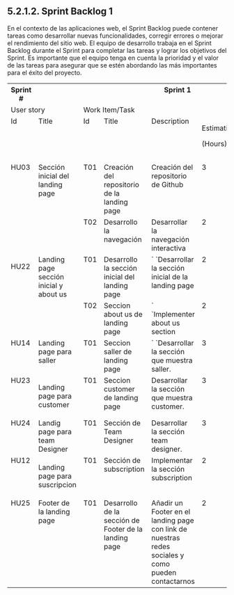 
## 5.2.1.2. Sprint Backlog 1
En el contexto de las aplicaciones web, el Sprint Backlog puede contener tareas como desarrollar nuevas funcionalidades, corregir errores o mejorar el rendimiento del sitio web. El equipo de desarrollo trabaja en el Sprint Backlog durante el Sprint para completar las tareas y lograr los objetivos del Sprint. Es importante que el equipo tenga en cuenta la prioridad y el valor de las tareas para asegurar que se estén abordando las más 
importantes para el éxito del proyecto.


<table><tr><th colspan="1" valign="top"><a name="_hlk146456709"></a>Sprint #</th><th colspan="7" valign="top">Sprint 1</th></tr>
<tr><td colspan="2" valign="top">User story</td><td colspan="6" valign="top">Work Item/Task</td></tr>
<tr><td colspan="1" valign="top">Id</td><td colspan="1" valign="top">Title</td><td colspan="1" valign="top">Id</td><td colspan="1" valign="top">Title</td><td colspan="1" valign="top">Description</td><td colspan="1" valign="top"><p>Estimation</p><p>(Hours)</p></td><td colspan="1" valign="top">Assigned To</td><td colspan="1" valign="top">Status(To-do InProcess ToReview Done)</td></tr>
<tr><td colspan="1" rowspan="2" valign="top">HU03</td><td colspan="1" rowspan="2" valign="top">Sección inicial del landing page</td><td colspan="1" valign="top">T01</td><td colspan="1" valign="top">Creación del repositorio de la landing page</td><td colspan="1" valign="top">Creación del repositorio de Github</td><td colspan="1" valign="top">3</td><td colspan="1" valign="top">Louis</td><td colspan="1" valign="top">Done</td></tr>
<tr><td colspan="1" valign="top">T02</td><td colspan="1" valign="top">Desarrollo la navegación</td><td colspan="1" valign="top">Desarrollar la navegación interactiva</td><td colspan="1" valign="top">2</td><td colspan="1" valign="top">` `Farid</td><td colspan="1" valign="top">Done</td></tr>
<tr><td colspan="1" rowspan="2" valign="top"><p>HU22</p><p></p></td><td colspan="1" rowspan="2" valign="top">Landing page sección inicial y about us</td><td colspan="1" valign="top">T01</td><td colspan="1" valign="top">Desarrollo la sección inicial del landing page</td><td colspan="1" valign="top">` `Desarrollar la sección inicial de la landing page</td><td colspan="1" valign="top">2</td><td colspan="1" valign="top">` `Orlando</td><td colspan="1" valign="top">Done</td></tr>
<tr><td colspan="1" valign="top">T02</td><td colspan="1" valign="top">Seccion about us de landing page</td><td colspan="1" valign="top">` `Implementer about us section</td><td colspan="1" valign="top">2</td><td colspan="1" valign="top">` `Gustavo</td><td colspan="1" valign="top">Done</td></tr>
<tr><td colspan="1" valign="top">HU14</td><td colspan="1" valign="top">Landing page para saller</td><td colspan="1" valign="top">T01</td><td colspan="1" valign="top">Seccion saller de landing page</td><td colspan="1" valign="top">` `Desarrollar la sección que muestra saller.</td><td colspan="1" valign="top">3</td><td colspan="1" valign="top">Antonella</td><td colspan="1" valign="top">Done</td></tr>
<tr><td colspan="1" valign="top">HU23</td><td colspan="1" valign="top"><p>Landing page para customer</p><p></p></td><td colspan="1" valign="top">T01</td><td colspan="1" valign="top">Seccion customer de landing page</td><td colspan="1" valign="top">Desarrollar la sección que muestra customer.</td><td colspan="1" valign="top">3</td><td colspan="1" valign="top">Orlando</td><td colspan="1" valign="top">Done</td></tr>
<tr><td colspan="1" valign="top">HU24</td><td colspan="1" valign="top">Landig page para team Designer</td><td colspan="1" valign="top">T01</td><td colspan="1" valign="top">Sección de Team Designer</td><td colspan="1" valign="top">Desarrollar la sección team designer.</td><td colspan="1" valign="top">3</td><td colspan="1" valign="top">Gustavo</td><td colspan="1" valign="top">Done</td></tr>
<tr><td colspan="1" valign="top">HU12</td><td colspan="1" valign="top"><p>Landing page para suscripcion</p><p></p></td><td colspan="1" valign="top">T01</td><td colspan="1" valign="top">Sección de subscription</td><td colspan="1" valign="top">Implementar la sección subscription</td><td colspan="1" valign="top">2</td><td colspan="1" valign="top">Antonella</td><td colspan="1" valign="top">Done</td></tr>
<tr><td colspan="1" valign="top">HU25</td><td colspan="1" valign="top">Footer de la landing page</td><td colspan="1" valign="top">T01</td><td colspan="1" valign="top">Desarrollo de la sección de Footer de la landing page</td><td colspan="1" valign="top">Añadir un Footer en el landing page con link de nuestras redes sociales y como pueden contactarnos</td><td colspan="1" valign="top">2</td><td colspan="1" valign="top">Antonella</td><td colspan="1" valign="top">Done</td></tr>
</table>





